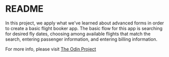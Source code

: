 # README

In this project, we apply what we've learned about advanced forms in order to create a basic flight booker app.  The basic flow for this app is searching for desired fly dates, choosing among available flights that match the search, entering passenger information, and entering billing information.

For more info, please visit [The Odin Project](https://www.theodinproject.com/paths/full-stack-ruby-on-rails/courses/ruby-on-rails/lessons/flight-booker)  
